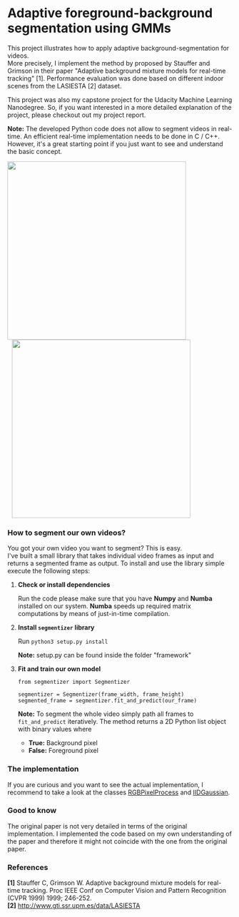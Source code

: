 # Adaptive foreground-background segmentation using GMMs


This project illustrates how to apply adaptive background-segmentation for videos.  
More precisely, I implement the method by proposed by Stauffer and Grimson in their paper "Adaptive background mixture models for real-time tracking" [1]. Performance evaluation was done based on different indoor scenes from the LASIESTA [2] dataset.

This project was also my capstone project for the Udacity Machine Learning Nanodegree. So, if you want interested in a more detailed explanation of the project, please checkout out my project report.

**Note:** The developed Python code does not allow to segment videos in real-time. An efficient real-time implementation needs to be done in C / C++. However, it's a great starting point if you just want to see and understand the basic concept.


<p float="left">
  <img src="https://raw.githubusercontent.com/dsoellinger/Background-mixture-models-for-real-time-tracking/master/submission/images/sample_seg_1.gif" width="400px" style="margin-right: 10px;"/>
  <img src="https://raw.githubusercontent.com/dsoellinger/Background-mixture-models-for-real-time-tracking/master/submission/images/sample_seg_2.gif" width="400px" style="margin-left: 10px;"/> 
</p>

### How to segment our own videos?

You got your own video you want to segment? This is easy.  
I've built a small library that takes individual video frames as input and returns a segmented frame as output. To install and use the library simple execute the following steps:

1. **Check or install dependencies**
	
	Run the code please make sure that you have **Numpy** and **Numba** installed on our system. **Numba** speeds up required matrix computations by means of just-in-time compilation.

2. **Install `segmentizer` library**  

	Run `python3 setup.py install` 

	**Note:** setup.py can be found inside the folder "framework"

3. **Fit and train our own model**  

	```
	from segmentizer import Segmentizer
		
	segmentizer = Segmentizer(frame_width, frame_height)
	segmented_frame = segmentizer.fit_and_predict(our_frame)
	```
	
	**Note:** To segment the whole video simply path all frames to `fit_and_predict` iteratively. The method returns a 2D Python list object with binary values where
	- **True:** Background pixel
	- **False:** Foreground pixel


### The implementation

If you are curious and you want to see the actual implementation, I recommend to take a look at the classes [RGBPixelProcess](https://github.com/dsoellinger/Background-mixture-models-for-real-time-tracking/blob/master/framework/segmentizer/model/rgb_pixel_process.py) and [IIDGaussian](https://github.com/dsoellinger/Background-mixture-models-for-real-time-tracking/blob/master/framework/segmentizer/model/iid_gaussian.py).

### Good to know

The original paper is not very detailed in terms of the original implementation. I implemented the code based on my own understanding of the paper and therefore it might not coincide with the one from the original paper.

### References

**[1]** Stauffer C, Grimson W. Adaptive background mixture models for
real-time tracking. Proc IEEE Conf on Computer Vision and Pattern Recognition (CVPR 1999) 1999; 246-252.  
**[2]** http://www.gti.ssr.upm.es/data/LASIESTA  
